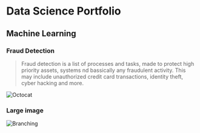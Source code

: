 # Data Science Portfolio

## Machine Learning

### Fraud Detection
> Fraud detection is a list of processes and tasks, made to protect high priority assets, systems nd bassically any fraudulent activity.
> This may include unauthorized credit card transactions, identity theft, cyber hacking and more.

![Octocat](https://github.githubassets.com/images/icons/emoji/octocat.png)

### Large image

![Branching](https://guides.github.com/activities/hello-world/branching.png)
